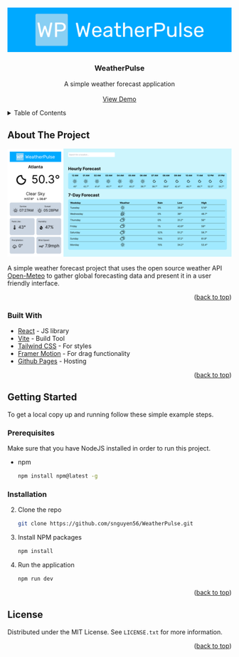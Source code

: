 <a name="readme-top"></a>

<!-- PROJECT LOGO -->
<br />
<div align="center">
  <a href="https://github.com/snguyen56/WeatherPulse">
    <img src="./src/assets/logo.svg" alt="Logo" >
  </a>

<h3 align="center">WeatherPulse</h3>

  <p align="center">
    A simple weather forecast application
    <br />
    <br />
    <a href="https://snguyen56.github.io/WeatherPulse/">View Demo</a>
  </p>
</div>

<!-- TABLE OF CONTENTS -->
<details>
  <summary>Table of Contents</summary>
  <ol>
    <li>
      <a href="#about-the-project">About The Project</a>
      <ul>
        <li><a href="#built-with">Built With</a></li>
      </ul>
    </li>
    <li>
      <a href="#getting-started">Getting Started</a>
      <ul>
        <li><a href="#prerequisites">Prerequisites</a></li>
        <li><a href="#installation">Installation</a></li>
      </ul>
    </li>
    <li><a href="#license">License</a></li>
  </ol>
</details>

<!-- ABOUT THE PROJECT -->

## About The Project

![](./src/assets/screenshot.png)

A simple weather forecast project that uses the open source weather API [Open-Meteo](https://open-meteo.com/) to gather global forecasting data and present it in a user friendly interface.

<p align="right">(<a href="#readme-top">back to top</a>)</p>

### Built With

- [React](https://reactjs.org/) - JS library
- [Vite](https://vitejs.dev/) - Build Tool
- [Tailwind CSS](https://tailwindcss.com/) - For styles
- [Framer Motion](https://www.framer.com/motion/) - For drag functionality
- [Github Pages](https://pages.github.com/) - Hosting

<p align="right">(<a href="#readme-top">back to top</a>)</p>

<!-- GETTING STARTED -->

## Getting Started

To get a local copy up and running follow these simple example steps.

### Prerequisites

Make sure that you have NodeJS installed in order to run this project.

- npm
  ```sh
  npm install npm@latest -g
  ```

### Installation

2. Clone the repo
   ```sh
   git clone https://github.com/snguyen56/WeatherPulse.git
   ```
3. Install NPM packages
   ```sh
   npm install
   ```
4. Run the application
   ```js
   npm run dev
   ```

<p align="right">(<a href="#readme-top">back to top</a>)</p>

<!-- LICENSE -->

## License

Distributed under the MIT License. See `LICENSE.txt` for more information.

<p align="right">(<a href="#readme-top">back to top</a>)</p>
